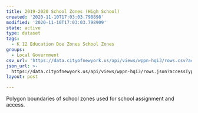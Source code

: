 ```yaml
---
title: 2019-2020 School Zones (High School)
created: '2020-11-10T17:03:03.798898'
modified: '2020-11-10T17:03:03.798909'
state: active
type: dataset
tags:
  - K 12 Education Doe Zones School Zones
groups:
  - Local Government
csv_url: 'https://data.cityofnewyork.us/api/views/wppn-hqi3/rows.csv?accessType=DOWNLOAD'
json_url: >-
  https://data.cityofnewyork.us/api/views/wppn-hqi3/rows.json?accessType=DOWNLOAD
layout: post

---
```

Polygon boundaries of school zones used for school assignment and access.
